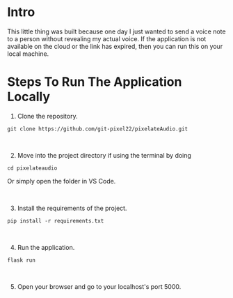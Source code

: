 # Intro

This little thing was built because one day I just wanted to send a voice note to a person without revealing my actual voice. If the application is not available on the cloud or the link has expired, then you can run this on your local machine.

# Steps To Run The Application Locally

1. Clone the repository.

```
git clone https://github.com/git-pixel22/pixelateAudio.git
```
&nbsp;

2. Move into the project directory if using the terminal by doing

```
cd pixelateaudio
```

Or simply open the folder in VS Code.

&nbsp;

3. Install the requirements of the project.

```
pip install -r requirements.txt
```

&nbsp;

4. Run the application.
```
flask run
```

&nbsp;

5. Open your browser and go to your localhost's port 5000.

&nbsp;
